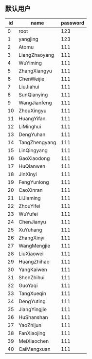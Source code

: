 
## 默认用户
id |name| password
-|-|-
0 	|root	    |123
1 	|yangjing	|123
2 	|Atomu	  |111
3 	|LiangZhaoyang	|111
4 	|WuYiming	|111
5 	|ZhangXiangyu	|111
6 	|ChenWeijie	|111
7 	|LiuJiahui	|111
8 	|SunQianying	|111
9 	|WangJianfeng	|111
10	|ZhouXingyu	|111
11	|HuangYifan	|111
12	|LiMinghui	|111
13	|DengYuhan	|111
14	|TangZhengyang	|111
15	|LinQingyang	|111
16	|GaoXiaodong	|111
17	|HuQianwen	|111
18	|JinXinyi	|111
19	|FengYunlong	|111
20	|CaoXinran	|111
21	|LiJiaming	|111
22	|ZhouYifei	|111
23	|WuYufei	|111
24	|ChenJianyu	|111
25	|XuYuhang	|111
26	|ZhangXinyi	|111
27	|WangMengjie	|111
28	|LiuXiaowei	|111
29	|HuangZhihao	|111
30	|YangKaiwen	|111
31	|ShenZhihui	|111
32	|GuoYaqi	|111
33	|TangXueqin	|111
34	|DengYuting	|111
35	|JiangYingjie	|111
36	|HuShanshan	|111
37	|YaoZhijun	|111
38	|FanXiaojing	|111
39	|MeiXiaochen	|111
40	|CaiMengxuan	|111
